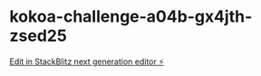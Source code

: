 # kokoa-challenge-a04b-gx4jth-zsed25

[Edit in StackBlitz next generation editor ⚡️](https://stackblitz.com/~/github.com/rornfldla/kokoa-challenge-a04b-gx4jth-zsed25)